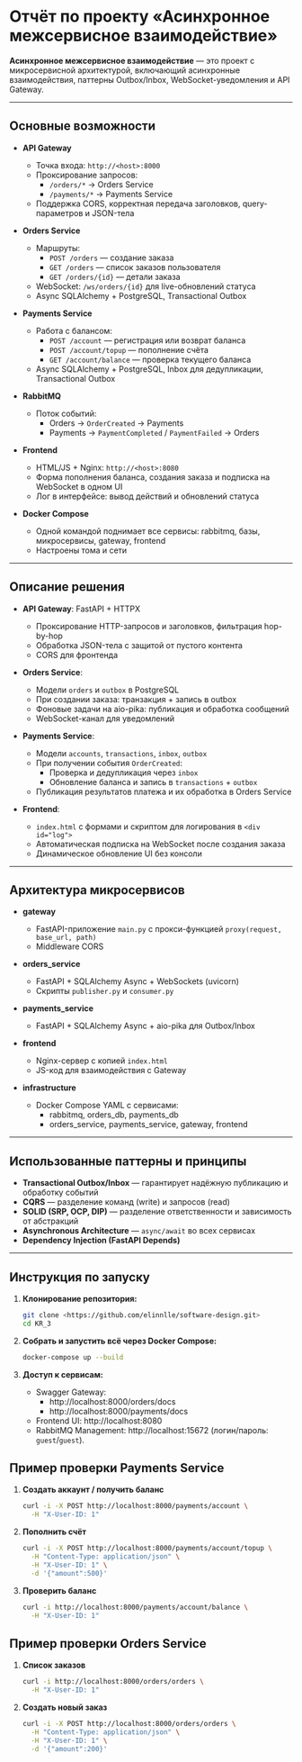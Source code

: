 # Отчёт по проекту «Асинхронное межсервисное взаимодействие»

**Асинхронное межсервисное взаимодействие** — это проект с микросервисной архитектурой, включающий асинхронные взаимодействия, паттерны Outbox/Inbox, WebSocket-уведомления и API Gateway.

---

## Основные возможности

- **API Gateway**  
  - Точка входа: `http://<host>:8000`  
  - Проксирование запросов:  
    - `/orders/*` → Orders Service  
    - `/payments/*` → Payments Service  
  - Поддержка CORS, корректная передача заголовков, query-параметров и JSON-тела

- **Orders Service**  
  - Маршруты:  
    - `POST /orders` — создание заказа  
    - `GET /orders` — список заказов пользователя  
    - `GET /orders/{id}` — детали заказа  
  - WebSocket: `/ws/orders/{id}` для live-обновлений статуса  
  - Async SQLAlchemy + PostgreSQL, Transactional Outbox

- **Payments Service**  
  - Работа с балансом:  
    - `POST /account` — регистрация или возврат баланса  
    - `POST /account/topup` — пополнение счёта  
    - `GET /account/balance` — проверка текущего баланса  
  - Async SQLAlchemy + PostgreSQL, Inbox для дедупликации, Transactional Outbox

- **RabbitMQ**  
  - Поток событий:  
    - Orders → `OrderCreated` → Payments  
    - Payments → `PaymentCompleted` / `PaymentFailed` → Orders

- **Frontend**  
  - HTML/JS + Nginx: `http://<host>:8080`  
  - Форма пополнения баланса, создания заказа и подписка на WebSocket в одном UI  
  - Лог в интерфейсе: вывод действий и обновлений статуса

- **Docker Compose**  
  - Одной командой поднимает все сервисы: rabbitmq, базы, микросервисы, gateway, frontend  
  - Настроены тома и сети

---

## Описание решения

- **API Gateway**: FastAPI + HTTPX  
  - Проксирование HTTP-запросов и заголовков, фильтрация hop-by-hop  
  - Обработка JSON-тела с защитой от пустого контента  
  - CORS для фронтенда

- **Orders Service**:  
  - Модели `orders` и `outbox` в PostgreSQL  
  - При создании заказа: транзакция + запись в outbox  
  - Фоновые задачи на aio-pika: публикация и обработка сообщений  
  - WebSocket-канал для уведомлений

- **Payments Service**:  
  - Модели `accounts`, `transactions`, `inbox`, `outbox`  
  - При получении события `OrderCreated`:  
    - Проверка и дедупликация через `inbox`  
    - Обновление баланса и запись в `transactions` + `outbox`  
  - Публикация результатов платежа и их обработка в Orders Service

- **Frontend**:  
  - `index.html` с формами и скриптом для логирования в `<div id="log">`  
  - Автоматическая подписка на WebSocket после создания заказа  
  - Динамическое обновление UI без консоли

---

## Архитектура микросервисов

- **gateway**  
  - FastAPI-приложение `main.py` с прокси-функцией `proxy(request, base_url, path)`  
  - Middleware CORS

- **orders_service**  
  - FastAPI + SQLAlchemy Async + WebSockets (uvicorn)  
  - Скрипты `publisher.py` и `consumer.py`

- **payments_service**  
  - FastAPI + SQLAlchemy Async + aio-pika для Outbox/Inbox

- **frontend**  
  - Nginx-сервер с копией `index.html`  
  - JS-код для взаимодействия с Gateway

- **infrastructure**  
  - Docker Compose YAML с сервисами:  
    - rabbitmq, orders_db, payments_db  
    - orders_service, payments_service, gateway, frontend

---

## Использованные паттерны и принципы

- **Transactional Outbox/Inbox** — гарантирует надёжную публикацию и обработку событий  
- **CQRS** — разделение команд (write) и запросов (read)  
- **SOLID (SRP, OCP, DIP)** — разделение ответственности и зависимость от абстракций  
- **Asynchronous Architecture** — `async/await` во всех сервисах  
- **Dependency Injection (FastAPI Depends)**

---

## Инструкция по запуску

1. **Клонирование репозитория:**
   ```bash
   git clone <https://github.com/elinnlle/software-design.git>
   cd KR_3
   ```
   
2. **Собрать и запустить всё через Docker Compose:**  
   ```bash
   docker-compose up --build
   ```
   
3. **Доступ к сервисам:**  
   - Swagger Gateway:  
     - http://localhost:8000/orders/docs  
     - http://localhost:8000/payments/docs  
   - Frontend UI: http://localhost:8080  
   - RabbitMQ Management: http://localhost:15672 (логин/пароль: `guest`/`guest`).
   
## Пример проверки Payments Service

1. **Создать аккаунт / получить баланс**
   ```bash
   curl -i -X POST http://localhost:8000/payments/account \
     -H "X-User-ID: 1"
   ```

2. **Пополнить счёт**
   ```bash
   curl -i -X POST http://localhost:8000/payments/account/topup \
     -H "Content-Type: application/json" \
     -H "X-User-ID: 1" \
     -d '{"amount":500}'
   ```

3. **Проверить баланс**
   ```bash
   curl -i http://localhost:8000/payments/account/balance \
     -H "X-User-ID: 1"
   ```
   
## Пример проверки Orders Service

1. **Список заказов**
   ```bash
   curl -i http://localhost:8000/orders/orders \
     -H "X-User-ID: 1"
   ```

2. **Создать новый заказ**
   ```bash
   curl -i -X POST http://localhost:8000/orders/orders \
     -H "Content-Type: application/json" \
     -H "X-User-ID: 1" \
     -d '{"amount":200}'
   ```
